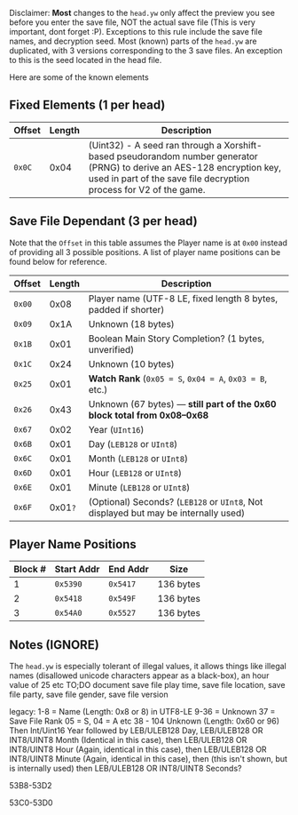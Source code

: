 Disclaimer: **Most** changes to the `head.yw` only affect the preview you see before you enter the save file, NOT the actual save file (This is very important, dont forget :P). Exceptions to this rule include the save file names, and decryption seed.
Most (known) parts of the `head.yw` are duplicated, with 3 versions corresponding to the 3 save files. An exception to this is the seed located in the head file.

Here are some of the known elements


## Fixed Elements (1 per head)

| Offset | Length  | Description                                                                          |
| ------ | ------- | ------------------------------------------------------------------------------------ |
| `0x0C` | 0x04    | (Uint32) - A seed ran through a Xorshift-based pseudorandom number generator (PRNG) to derive an AES-128 encryption key, used in part of the save file decryption process for V2 of the game. |


## Save File Dependant (3 per head)
Note that the `Offset` in this table assumes the Player name is at `0x00` instead of providing all 3 possible positions. A list of player name positions can be found below for reference.

| Offset | Length  | Description                                                                          |
| ------ | ------- | ------------------------------------------------------------------------------------ |
| `0x00` | 0x08    | Player name (UTF-8 LE, fixed length 8 bytes, padded if shorter)                      |
| `0x09` | 0x1A    | Unknown (18 bytes)                                                                   |
| `0x1B` | 0x01    | Boolean Main Story Completion? (1 bytes, unverified)                                 |
| `0x1C` | 0x24    | Unknown (10 bytes)                                                                   |
| `0x25` | 0x01    | **Watch Rank** (`0x05 = S`, `0x04 = A`, `0x03 = B`, etc.)                            |
| `0x26` | 0x43    | Unknown (67 bytes) — **still part of the 0x60 block total from 0x08–0x68**           |
| `0x67` | 0x02    | Year (`UInt16`)                                                                      |
| `0x6B` | 0x01    | Day (`LEB128` or `UInt8`)                                                            |
| `0x6C` | 0x01    | Month (`LEB128` or `UInt8`)                                                          |
| `0x6D` | 0x01    | Hour (`LEB128` or `UInt8`)                                                           |
| `0x6E` | 0x01    | Minute (`LEB128` or `UInt8`)                                                         |
| `0x6F` | 0x01`?` | (Optional) Seconds? (`LEB128` or `UInt8`, Not displayed but may be internally used)  |

## Player Name Positions


| Block # | Start Addr | End Addr | Size      |
| ------- | ---------- | -------- | --------- |
| 1       | `0x5390`   | `0x5417` | 136 bytes |
| 2       | `0x5418`   | `0x549F` | 136 bytes |
| 3       | `0x54A0`   | `0x5527` | 136 bytes |

## Notes (IGNORE)
The `head.yw` is especially tolerant of illegal values, it allows things like illegal names (disallowed unicode characters appear as a black-box), an hour value of 25 etc
TO;DO document save file play time, save file location, save file party, save file gender, save file version

legacy:
1-8 = Name (Length: 0x8 or 8) in UTF8-LE
9-36 = Unknown
37 = Save File Rank 05 = S, 04 = A etc
38 - 104 Unknown (Length: 0x60 or 96)
Then Int/Uint16 Year followed by LEB/ULEB128 Day, LEB/ULEB128 OR INT8/UINT8 Month (Identical in this case), then LEB/ULEB128 OR INT8/UINT8 Hour (Again, identical in this case), then LEB/ULEB128 OR INT8/UINT8 Minute (Again, identical in this case), then (this isn't shown, but is internally used) then LEB/ULEB128 OR INT8/UINT8 Seconds?

53B8-53D2

53C0-53D0
